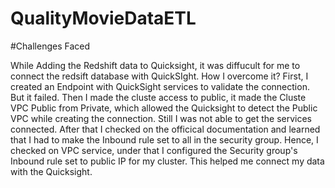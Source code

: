 # QualityMovieDataETL



#Challenges Faced

While Adding the Redshift data to Quicksight, it was diffucult for me to connect the redsift  database with QuickSIght.
How I overcome it?
First, I created an Endpoint with QuickSight services to validate the connection. But it failed.
Then I made the cluste access to public, it made the Cluste VPC Public from Private, which allowed the Quicksight to detect the Public VPC while creating the connection.
Still I was not able to get the services connected. After that I checked on the officical documentation and learned that I had to make the Inbound rule set to all in the security group.
Hence, I checked on VPC service, under that I configured the Security group's Inbound rule set to public IP for my cluster.
This helped me connect my data with the Quicksight.

